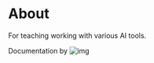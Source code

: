 # About

For teaching working with various AI tools.

Documentation by ![img](https://img.shields.io/static/v1?label=JetBRaibns&message=AI-Assistant&color=<COLOR>)